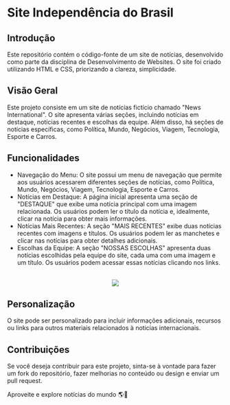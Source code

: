 # Site Independência do Brasil

## Introdução

Este repositório contém o código-fonte de um site de notícias, desenvolvido como parte da disciplina de Desenvolvimento de Websites. O site foi criado utilizando HTML e CSS, priorizando a clareza, simplicidade.

## Visão Geral

Este projeto consiste em um site de notícias fictício chamado "News International". O site apresenta várias seções, incluindo notícias em destaque, notícias recentes e escolhas da equipe. Além disso, há seções de notícias específicas, como Política, Mundo, Negócios, Viagem, Tecnologia, Esporte e Carros.

## Funcionalidades

- Navegação do Menu: O site possui um menu de navegação que permite aos usuários acessarem diferentes seções de notícias, como Política, Mundo, Negócios, Viagem, Tecnologia, Esporte e Carros.
- Notícias em Destaque: A página inicial apresenta uma seção de "DESTAQUE" que exibe uma notícia principal com uma imagem relacionada. Os usuários podem ler o título da notícia e, idealmente, clicar na notícia para obter mais informações.
- Notícias Mais Recentes: A seção "MAIS RECENTES" exibe duas notícias recentes com imagens e títulos. Os usuários podem ler as manchetes e clicar nas notícias para obter detalhes adicionais.
- Escolhas da Equipe: A seção "NOSSAS ESCOLHAS" apresenta duas notícias escolhidas pela equipe do site, cada uma com uma imagem e um título. Os usuários podem acessar essas notícias clicando nos links.

<div align="center">
  <br><img src="https://media.discordapp.net/attachments/1002050908156334082/1169731473587314688/Captura_de_tela_2023-11-02_170330.png?ex=65567853&is=65440353&hm=61c04089fd725258c4fb6dc7e1bfc2af807190acb9e73a9a730b57e315dcd7b3&=&width=941&height=468" aling=center>
</div>

## Personalização

O site pode ser personalizado para incluir informações adicionais, recursos ou links para outros materiais relacionados à noticias internacionais.

## Contribuições

Se você deseja contribuir para este projeto, sinta-se à vontade para fazer um fork do repositório, fazer melhorias no conteúdo ou design e enviar um pull request.

Aproveite e explore notícias do mundo 🌎📰
